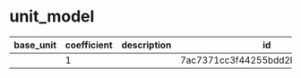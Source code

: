 # unit_model
|base_unit|coefficient|description|id|is_error|name|
|--|--|--|--|--|--|
||1||7ac7371cc3f44255bdd2b26406ff6a10|True|грамм|